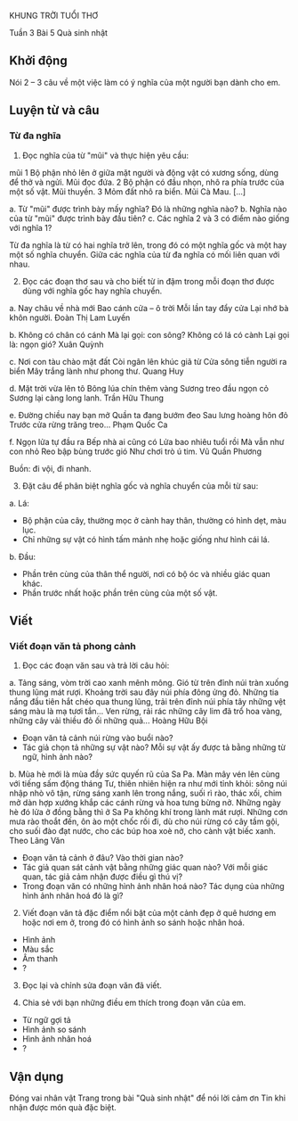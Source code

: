 KHUNG TRỜI TUỔI THƠ

Tuần 3
Bài 5
Quà sinh nhật

## Khởi động

Nói 2 – 3 câu về một việc làm có ý nghĩa của một người bạn dành cho em.

## Luyện từ và câu

### Từ đa nghĩa

1. Đọc nghĩa của từ "mũi" và thực hiện yêu cầu:

mũi 1 Bộ phận nhỏ lên ở giữa mặt người và động vật có xương sống, dùng để thở và ngửi. Mũi đọc đứa. 2 Bộ phận có đầu nhọn, nhô ra phía trước của một số vật. Mũi thuyền. 3 Mỏm đất nhô ra biển. Mũi Cà Mau. [...]

a. Từ "mũi" được trình bày mấy nghĩa? Đó là những nghĩa nào?
b. Nghĩa nào của từ "mũi" được trình bày đầu tiên?
c. Các nghĩa 2 và 3 có điểm nào giống với nghĩa 1?

Từ đa nghĩa là từ có hai nghĩa trở lên, trong đó có một nghĩa gốc và một hay một số nghĩa chuyển. Giữa các nghĩa của từ đa nghĩa có mối liên quan với nhau.

2. Đọc các đoạn thơ sau và cho biết từ in đậm trong mỗi đoạn thơ được dùng với nghĩa gốc hay nghĩa chuyển.

a. Nay châu về nhà mới
Bao cánh cửa – ô trời
Mỗi lần tay đẩy cửa
Lại nhớ bà khôn người.
Đoàn Thị Lam Luyến

b. Không có chân có cánh
Mà lại gọi: con sông?
Không có lá có cành
Lại gọi là: ngọn gió?
Xuân Quỳnh

c. Nơi con tàu chào mặt đất
Còi ngân lên khúc giã từ
Cửa sông tiễn người ra biển
Mây trắng lành như phong thư.
Quang Huy

d. Mặt trời vừa lên tô
Bông lúa chín thêm vàng
Sương treo đầu ngọn cỏ
Sương lại càng long lanh.
Trần Hữu Thung

e. Đường chiều nay bạn mở
Quần ta đang bướm đeo
Sau lưng hoàng hôn đỏ
Trước cửa rừng trăng treo...
Phạm Quốc Ca

f. Ngọn lửa tự đầu ra
Bếp nhà ai cũng có
Lửa bao nhiêu tuổi rồi
Mà vẫn như con nhỏ
Reo bập bùng trước gió
Như chơi trò ú tim.
Vũ Quần Phương

Buồn: đi vội, đi nhanh.

3. Đặt câu để phân biệt nghĩa gốc và nghĩa chuyển của mỗi từ sau:

a. Lá:
- Bộ phận của cây, thường mọc ở cành hay thân, thường có hình dẹt, màu lục.
- Chỉ những sự vật có hình tấm mảnh nhẹ hoặc giống như hình cái lá.

b. Đầu:
- Phần trên cùng của thân thể người, nơi có bộ óc và nhiều giác quan khác.
- Phần trước nhất hoặc phần trên cùng của một số vật.

## Viết

### Viết đoạn văn tả phong cảnh

1. Đọc các đoạn văn sau và trả lời câu hỏi:

a. Tảng sáng, vòm trời cao xanh mênh mông. Gió từ trên đỉnh núi tràn xuống thung lũng mát rượi. Khoảng trời sau đây núi phía đông ửng đỏ. Những tia nắng đầu tiên hắt chéo qua thung lũng, trải trên đỉnh núi phía tây những vệt sáng màu là mạ tươi tắn... Ven rừng, rải rác những cây lim đã trổ hoa vàng, những cây vải thiều đỏ ối những quả...
Hoàng Hữu Bội

- Đoạn văn tả cảnh núi rừng vào buổi nào?
- Tác giả chọn tả những sự vật nào? Mỗi sự vật ấy được tả bằng những từ ngữ, hình ảnh nào?

b. Mùa hè mới là mùa đầy sức quyến rũ của Sa Pa. Màn mây vén lên cùng với tiếng sấm động tháng Tư, thiên nhiên hiện ra như mới tỉnh khỏi: sông núi nhập nhò vô tận, rừng sáng xanh lên trong nắng, suối rì rào, thác xối, chim mở dàn hợp xướng khắp các cánh rừng và hoa tưng bừng nở. Những ngày hè đó lửa ở đồng bằng thì ở Sa Pa không khí trong lành mát rượi. Những cơn mưa rào thoắt đến, ôn ào một chốc rồi đi, dù cho núi rừng có cây tầm gội, cho suối đào đạt nước, cho các búp hoa xoè nở, cho cành vật biếc xanh.
Theo Lãng Văn

- Đoạn văn tả cảnh ở đâu? Vào thời gian nào?
- Tác giả quan sát cảnh vật bằng những giác quan nào? Với mỗi giác quan, tác giả cảm nhận được điều gì thú vị?
- Trong đoạn văn có những hình ảnh nhân hoá nào? Tác dụng của những hình ảnh nhân hoá đó là gì?

2. Viết đoạn văn tả đặc điểm nổi bật của một cảnh đẹp ở quê hương em hoặc nơi em ở, trong đó có hình ảnh so sánh hoặc nhân hoá.

- Hình ảnh
- Màu sắc
- Âm thanh
- ?

3. Đọc lại và chỉnh sửa đoạn văn đã viết.

4. Chia sẻ với bạn những điều em thích trong đoạn văn của em.

- Từ ngữ gợi tả
- Hình ảnh so sánh
- Hình ảnh nhân hoá
- ?

## Vận dụng

Đóng vai nhân vật Trang trong bài "Quà sinh nhật" để nói lời cảm ơn Tin khi nhận được món quà đặc biệt.
